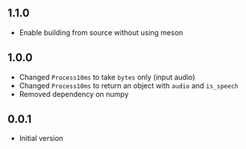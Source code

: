 ## 1.1.0

- Enable building from source without using meson

## 1.0.0

- Changed `Process10ms` to take `bytes` only (input audio)
- Changed `Process10ms` to return an object with `audio` and `is_speech`
- Removed dependency on numpy

## 0.0.1

- Initial version
